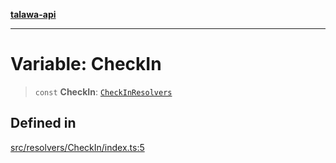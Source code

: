 [**talawa-api**](../../../README.md)

***

# Variable: CheckIn

> `const` **CheckIn**: [`CheckInResolvers`](../../../types/generatedGraphQLTypes/type-aliases/CheckInResolvers.md)

## Defined in

[src/resolvers/CheckIn/index.ts:5](https://github.com/Suyash878/talawa-api/blob/f376d03c37e9acd046e7cc983947432c95f74442/src/resolvers/CheckIn/index.ts#L5)
